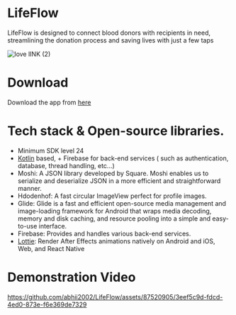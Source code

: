 # LifeFlow
LifeFlow is designed to connect blood donors with recipients in need, streamlining the donation process and saving lives with just a few taps

![love lINK (2)](https://github.com/abhii2002/LifeFlow/assets/87520905/c53845fb-3786-4435-8aa9-123959225b44)

 # Download
 Download the app from [here](https://github.com/abhii2002/MarvelBunch/releases/tag/v1.0.0)
 
# Tech stack & Open-source libraries. 
 - Minimum SDK level 24
- [Kotlin](https://kotlinlang.org/) based, + Firebase for back-end services ( such as authentication, database, thread handling, etc...)
- Moshi: A JSON library developed by Square. Moshi enables us to serialize and deserialize JSON in a more efficient and straightforward manner.
- Hdodenhof: A fast circular ImageView perfect for profile images. 
- Glide: Glide is a fast and efficient open-source media management and image-loading framework for Android that wraps media decoding, memory and disk caching, and resource pooling into a simple and easy-to-use interface.
- Firebase: Provides and handles various back-end services. 
- [Lottie](https://github.com/airbnb/lottie-android): Render After Effects animations natively on Android and iOS, Web, and React Native

#  Demonstration Video 

https://github.com/abhii2002/LifeFlow/assets/87520905/3eef5c9d-fdcd-4ed0-873e-f6e369de7329

